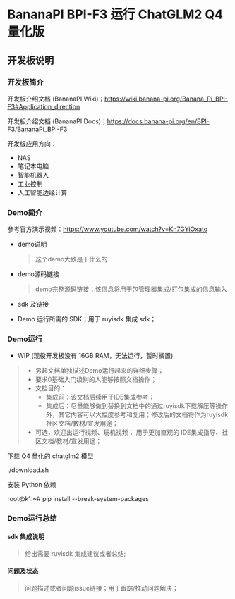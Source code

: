 # BananaPI BPI-F3 运行 ChatGLM2 Q4 量化版

## 开发板说明

### 开发板简介

开发板介绍文档 (BananaPI Wiki)；https://wiki.banana-pi.org/Banana_Pi_BPI-F3#Application_direction

开发板介绍文档 (BananaPI Docs)；https://docs.banana-pi.org/en/BPI-F3/BananaPi_BPI-F3

开发板应用方向：
- NAS
- 笔记本电脑
- 智能机器人
- 工业控制
- 人工智能边缘计算

### Demo简介

参考官方演示视频：https://www.youtube.com/watch?v=Kn7GYiOxato


* demo说明

  > 这个demo大致是干什么的
  >
* demo源码链接

  > demo完整源码链接；该信息将用于包管理器集成/打包集成的信息输入
  >
* sdk 及链接
* Demo 运行所需的 SDK；用于 ruyisdk 集成 sdk；

### Demo运行

- WIP (现役开发板没有 16GB RAM，无法运行，暂时搁置)

> * 另起文档单独描述Demo运行起来的详细步骤；
> * 要求0基础入门级别的人能够按照文档操作；
> * 文档目的：
>   * 集成前：该文档后续用于IDE集成参考；
>   * 集成后：尽量能够做到替换到文档中的通过ruyisdk下载解压等操作外，其它内容可以大幅度参考和复用；修改后的文档将作为ruyisdk社区文档/教材/宣发用途；
> * 可选，欢迎出运行视频、玩机视频； 用于更加直观的 IDE集成指导、社区文档/教材/宣发用途；

下载 Q4 量化的 chatglm2 模型

./download.sh

安装 Python 依赖

root@k1:~# pip install --break-system-packages

### Demo运行总结

#### sdk 集成说明

> 给出需要 ruyisdk 集成建议或者总结;

#### 问题及状态

> 问题描述或者问题issue链接；用于跟踪/推动问题解决；